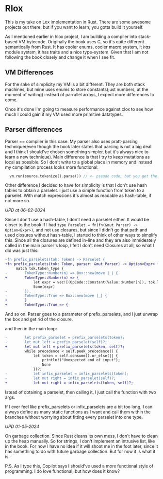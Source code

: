 # Rlox

This is my take on Lox implementation in Rust. There are some awesome projects out there, but if you want to learn, you gotta build it yourself.

As I mentioned earlier in hlox project, I am building a compiler into stack-based VM bytecode. Originally the book uses C, so it's quite different semantically from Rust. It has cooler enums, cooler macro system, it *has* module system, it has traits and a nice type-system. Given that I am not following the book closely and change it when I see fit.

## VM Differences
For the sake of simplicity my VM is a bit different. They are both stack machines, but mine uses enums to store constants(just numbers, at the moment of writing) instead of parrallel arrays, I expect more differences to come.

Once it's done I'm going to measure performance against clox to see how much I could gain if my VM used more primitive datatypes.

## Parser differences
Parser \=\= compiler in this case. My parser also uses pratt-parsing technique(even though the book later states that parsing is not a big deal and I think I should've chosen something simpler, but it's always nice to learn a new technique). Main difference is that I try to keep mutations as local as possible. So I don't write to a global place in memory and instead my compilation process looks more functional:

```rust
  vm.run(source.tokenize().parse()) // <- pseudo code, but you get the idea
```

Other difference I decided to have for simplicity is that I don't use hash tables to obtain a parselet. I just use a simple function from token to a parselet. With match expressions it's almost as readable as hash-table, if not more so.

*UPD at 06-02-2024*

Since I don't use a hash-table, I don't need a parselet either. It would be closer to the book if I had `type Parselet = fn(fn(&mut Parser) -> Option<Expr>)`, and not use closures, but since I didn't go that path and used closures without hash-table, I started to think of other ways to simplify this. Since all the closures are defined in-line and they are also immideately called in the main parser's loop, I felt I don't need Closures at all, so what I did was just this:

```diff
-fn prefix_parselets(tok: Token) -> Parselet {
+fn prefix_parselets(tok: Token, parser: &mut Parser) -> Option<Expr> {
     match tok.token_type {
-        TokenType::Number(n) => Box::new(move |_| {
+        TokenType::Number(n) => {
             let expr = vec![(OpCode::Constant(Value::Number(n)), tok.line)];
             Some(expr)
-        }),
-        TokenType::True => Box::new(move |_| {
+        }
+        TokenType::True => {
```

And so on. Parser goes to a parameter of prefix_parselets, and I just unwrap the box and get rid of the closure.

and then in the main loop:
```diff
-        let prefix_parselet = prefix_parselets(token);
-        let mut left = prefix_parselet(self)?;
+        let mut left = prefix_parselets(token, self)?;
         while precedence < self.peek_precedence() {
             let token = self.consume().or_else(|| {
                 println!("Unexpected end of input");
                 None
             })?;
-            let infix_parselet = infix_parselets(token);
-            let mut right = infix_parselet(self)?;
+            let mut right = infix_parselets(token, self)?;
```

Istead of obtaining a parselet, then calling it, I just call the function with two args.

If I ever feel like prefix_parselets or infix_parselets are a bit too long, I can always define as many static functions as I want and call them within the branches without worrying about fitting every parselet into one type.

*UPD 01-05-2024*

On garbage collection. Since Rust cleans its own mess, I don't have to clean up the heap manually. So for strings, I don't implement an intrusive list, like in the book. For now I have no idea if it will shoot me in the foot later, since it has something to do with future garbage collection. But for now it is what it is.

P.S. As I type this, Copilot says I should've used a more functional style of programming. I do love functional, but how does it know?